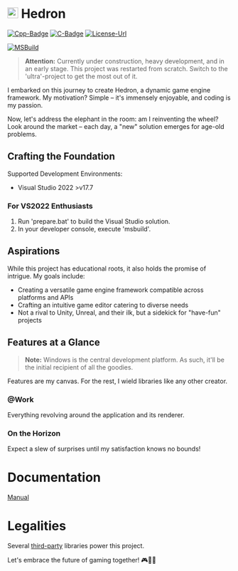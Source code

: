 ﻿# <img src="https://github.com/dodecai/hedron/blob/main/Assets/Logos/Hedron.png" alt="Logo" width="24"/> Hedron #

[Cpp-Badge]: https://img.shields.io/badge/C%2B%2B-23-blue
[C-Badge]: https://img.shields.io/badge/C-17-blue
[License-Badge]: https://img.shields.io/badge/License-MIT-blue

[Cpp-Url]: https://en.wikipedia.org/wiki/C%2B%2B
[C-Url]: https://en.wikipedia.org/wiki/C_(programming_language)
[License-Url]: https://opensource.org/licenses/MIT

[![Cpp-Badge]][Cpp-Url]
[![C-Badge]][C-Url]
[![License-Url][License-Badge]][License-Url]

[![MSBuild](https://github.com/dodecai/hedron/actions/workflows/msbuild.yml/badge.svg)](https://github.com/larioteo/ultra/actions/workflows/msbuild.yml)

> **Attention:** Currently under construction, heavy development, and in an early stage.
This project was restarted from scratch. Switch to the 'ultra'-project to get the most out of it.

I embarked on this journey to create Hedron, a dynamic game engine framework. My motivation? Simple – it's immensely enjoyable, and coding is my passion.

Now, let's address the elephant in the room: am I reinventing the wheel? Look around the market – each day, a "new" solution emerges for age-old problems.

## Crafting the Foundation

Supported Development Environments:
- Visual Studio 2022 >v17.7

### For VS2022 Enthusiasts
1. Run 'prepare.bat' to build the Visual Studio solution.
2. In your developer console, execute 'msbuild'.

## Aspirations

While this project has educational roots, it also holds the promise of intrigue. My goals include:
- Creating a versatile game engine framework compatible across platforms and APIs
- Crafting an intuitive game editor catering to diverse needs
- Not a rival to Unity, Unreal, and their ilk, but a sidekick for "have-fun" projects

## Features at a Glance

> **Note:** Windows is the central development platform. As such, it'll be the initial recipient of all the goodies.

Features are my canvas. For the rest, I wield libraries like any other creator.

### @Work
Everything revolving around the application and its renderer.

### On the Horizon
Expect a slew of surprises until my satisfaction knows no bounds!

# Documentation
[Manual](Manual/#Index.md "Manual")

# Legalities

Several [third-party](3rd-Party/ReadMe.md "3rd-Party") libraries power this project.

Let's embrace the future of gaming together! 🎮🌟🚀
